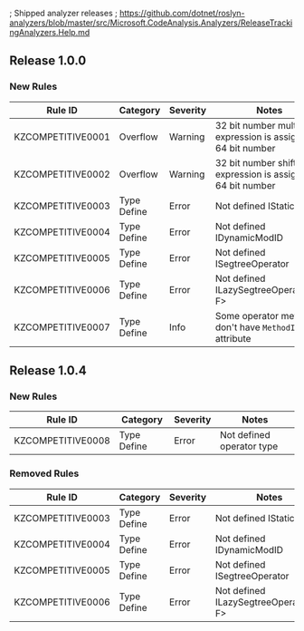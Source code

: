 ; Shipped analyzer releases
; https://github.com/dotnet/roslyn-analyzers/blob/master/src/Microsoft.CodeAnalysis.Analyzers/ReleaseTrackingAnalyzers.Help.md

## Release 1.0.0

### New Rules
Rule ID | Category | Severity | Notes
--------|----------|----------|-------
KZCOMPETITIVE0001 | Overflow | Warning | 32 bit number multiply expression is assigned to 64 bit number
KZCOMPETITIVE0002 | Overflow | Warning | 32 bit number shift expression is assigned to 64 bit number
KZCOMPETITIVE0003 | Type Define | Error | Not defined IStaticMod
KZCOMPETITIVE0004 | Type Define | Error | Not defined IDynamicModID
KZCOMPETITIVE0005 | Type Define | Error | Not defined ISegtreeOperator<T>
KZCOMPETITIVE0006 | Type Define | Error | Not defined ILazySegtreeOperator<T, F>
KZCOMPETITIVE0007 | Type Define | Info | Some operator methods don't have `MethodImpl` attribute

## Release 1.0.4

### New Rules
Rule ID | Category | Severity | Notes
--------|----------|----------|-------
KZCOMPETITIVE0008 | Type Define | Error | Not defined operator type

### Removed Rules
Rule ID | Category | Severity | Notes
--------|----------|----------|--------------------
KZCOMPETITIVE0003 | Type Define | Error | Not defined IStaticMod
KZCOMPETITIVE0004 | Type Define | Error | Not defined IDynamicModID
KZCOMPETITIVE0005 | Type Define | Error | Not defined ISegtreeOperator<T>
KZCOMPETITIVE0006 | Type Define | Error | Not defined ILazySegtreeOperator<T, F>
